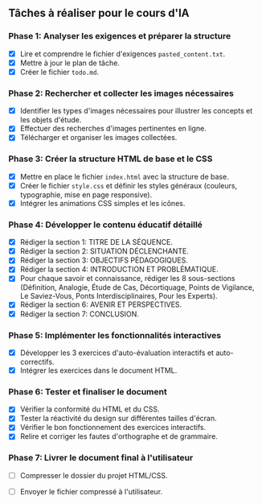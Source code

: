 ## Tâches à réaliser pour le cours d'IA

### Phase 1: Analyser les exigences et préparer la structure
- [x] Lire et comprendre le fichier d'exigences `pasted_content.txt`.
- [x] Mettre à jour le plan de tâche.
- [x] Créer le fichier `todo.md`.

### Phase 2: Rechercher et collecter les images nécessaires
- [x] Identifier les types d'images nécessaires pour illustrer les concepts et les objets d'étude.
- [x] Effectuer des recherches d'images pertinentes en ligne.
- [x] Télécharger et organiser les images collectées.

### Phase 3: Créer la structure HTML de base et le CSS
- [x] Mettre en place le fichier `index.html` avec la structure de base.
- [x] Créer le fichier `style.css` et définir les styles généraux (couleurs, typographie, mise en page responsive).
- [x] Intégrer les animations CSS simples et les icônes.

### Phase 4: Développer le contenu éducatif détaillé
- [x] Rédiger la section 1: TITRE DE LA SÉQUENCE.
- [x] Rédiger la section 2: SITUATION DÉCLENCHANTE.
- [x] Rédiger la section 3: OBJECTIFS PÉDAGOGIQUES.
- [x] Rédiger la section 4: INTRODUCTION ET PROBLÉMATIQUE.
- [x] Pour chaque savoir et connaissance, rédiger les 8 sous-sections (Définition, Analogie, Étude de Cas, Décortiquage, Points de Vigilance, Le Saviez-Vous, Ponts Interdisciplinaires, Pour les Experts).
- [x] Rédiger la section 6: AVENIR ET PERSPECTIVES.
- [x] Rédiger la section 7: CONCLUSION.

### Phase 5: Implémenter les fonctionnalités interactives
- [x] Développer les 3 exercices d'auto-évaluation interactifs et auto-correctifs.
- [x] Intégrer les exercices dans le document HTML.

### Phase 6: Tester et finaliser le document
- [x] Vérifier la conformité du HTML et du CSS.
- [x] Tester la réactivité du design sur différentes tailles d'écran.
- [x] Vérifier le bon fonctionnement des exercices interactifs.
- [x] Relire et corriger les fautes d'orthographe et de grammaire.

### Phase 7: Livrer le document final à l'utilisateur
- [ ] Compresser le dossier du projet HTML/CSS.
- [ ] Envoyer le fichier compressé à l'utilisateur.

